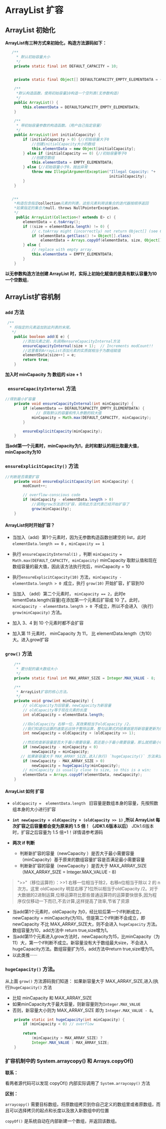 # ArrayList 扩容

## ArrayList 初始化

**ArrayList有三种方式来初始化，构造方法源码如下：**

```java
   /**
     * 默认初始容量大小
     */
    private static final int DEFAULT_CAPACITY = 10;
    

    private static final Object[] DEFAULTCAPACITY_EMPTY_ELEMENTDATA = {};

    /**
     *默认构造函数，使用初始容量10构造一个空列表(无参数构造)
     */
    public ArrayList() {
        this.elementData = DEFAULTCAPACITY_EMPTY_ELEMENTDATA;
    }
    
    /**
     * 带初始容量参数的构造函数。（用户自己指定容量）
     */
    public ArrayList(int initialCapacity) {
        if (initialCapacity > 0) {//初始容量大于0
            //创建initialCapacity大小的数组
            this.elementData = new Object[initialCapacity];
        } else if (initialCapacity == 0) {//初始容量等于0
            //创建空数组
            this.elementData = EMPTY_ELEMENTDATA;
        } else {//初始容量小于0，抛出异常
            throw new IllegalArgumentException("Illegal Capacity: "+
                                               initialCapacity);
        }
    }


   /**
    *构造包含指定collection元素的列表，这些元素利用该集合的迭代器按顺序返回
    *如果指定的集合为null，throws NullPointerException。 
    */
     public ArrayList(Collection<? extends E> c) {
        elementData = c.toArray();
        if ((size = elementData.length) != 0) {
            // c.toArray might (incorrectly) not return Object[] (see 6260652)
            if (elementData.getClass() != Object[].class)
                elementData = Arrays.copyOf(elementData, size, Object[].class);
        } else {
            // replace with empty array.
            this.elementData = EMPTY_ELEMENTDATA;
        }
    }
```

**以无参数构造方法创建 ArrayList 时，实际上初始化赋值的是具有默认容量为10一个空数组**，



## ArrayList扩容机制

### `add` 方法

```java
 /**
  * 将指定的元素追加到此列表的末尾。 
   */
    public boolean add(E e) {
        //添加元素之前，先调用ensureCapacityInternal方法
        ensureCapacityInternal(size + 1);  // Increments modCount!!
        //这里看到ArrayList添加元素的实质就相当于为数组赋值
        elementData[size++] = e;
        return true;
    }
```

**加入时 minCapacity 为 数组的 size + 1**



### ` ensureCapacityInternal` 方法

```java
//得到最小扩容量
    private void ensureCapacityInternal(int minCapacity) {
        if (elementData == DEFAULTCAPACITY_EMPTY_ELEMENTDATA) {
              // 获取默认的容量和传入参数的较大值
            minCapacity = Math.max(DEFAULT_CAPACITY, minCapacity);
        }

        ensureExplicitCapacity(minCapacity);
    }
```

**当add第一个元素时，minCapacity为1，此时和默认的相比取最大值，minCapacity为10**



###  `ensureExplicitCapacity()` 方法

```java
//判断是否需要扩容
    private void ensureExplicitCapacity(int minCapacity) {
        modCount++;

        // overflow-conscious code
        if (minCapacity - elementData.length > 0)
            //调用grow方法进行扩容，调用此方法代表已经开始扩容了
            grow(minCapacity);
    }
```



#### ArrayList何时开始扩容？

* 当加入（add）第1个元素时，因为无参数构造函数创建空的 list，此时 `elementData.length == 0` ，`minCapacity == 1`

* 执行 `ensureCapacityInternal(1)`  ，判断 `minCapacity = Math.max(DEFAULT_CAPACITY, minCapacity)`  minCapacity 取默认值和现在数组容量的最大值，因此该方法执行完后，minCapacity = 10

* 执行`ensureExplicitCapacity(10)` 方法，`minCapacity - elementData.length > 0 `成立，执行 `grow(10)` 开始扩容，扩容到10

* 当加入 （add）第二个元素时， `minCapacity == 2`，此时e lementData.length(容量)在添加第一个元素后扩容成 10 了。此时，`minCapacity - elementData.length > 0 `不成立，所以不会进入 （执行）`grow(minCapacity)` 方法。

* 加入 3、4 到 10 个元素时都不会扩容

* 加入第 11 元素时， minCapacity 为 11， 比 elementData.length（为10） 大。进入grow扩容

  

### `grow()` 方法

```java
    /**
     * 要分配的最大数组大小
     */
    private static final int MAX_ARRAY_SIZE = Integer.MAX_VALUE - 8;

    /**
     * ArrayList扩容的核心方法。
     */
    private void grow(int minCapacity) {
        // oldCapacity为旧容量，newCapacity为新容量
        // oldCapacity等于现在元素的长度
        int oldCapacity = elementData.length;
        
        //将oldCapacity 右移一位，其效果相当于oldCapacity /2，
        //我们知道位运算的速度远远快于整除运算，整句运算式的结果就是将新容量更新为旧容量的1.5倍，
        int newCapacity = oldCapacity + (oldCapacity >> 1);
        
        //然后检查新容量是否大于最小需要容量，若还是小于最小需要容量，那么就把最小需要容量当作数组的新容量，
        if (newCapacity - minCapacity < 0)
            newCapacity = minCapacity;
       // 如果新容量大于 MAX_ARRAY_SIZE,进入(执行) `hugeCapacity()` 方法来比较 minCapacity 和 MAX_ARRAY_SIZE，
        if (newCapacity - MAX_ARRAY_SIZE > 0)
            newCapacity = hugeCapacity(minCapacity);
        // minCapacity is usually close to size, so this is a win:
        elementData = Arrays.copyOf(elementData, newCapacity);
    }
```



#### ArrayList 如何 扩容

* `oldCapacity =  elementData.length ` 旧容量是数组本身的容量，先按照数组本身的大小进行扩容

* **`int newCapacity = oldCapacity + (oldCapacity >> 1)` ,所以 ArrayList 每次扩容之后容量都会变为原来的 1.5 倍！（JDK1.6版本以后）** JDk1.6版本时，扩容之后容量为 1.5 倍+1！详情请参考源码
* **两次 if 判断**
  * 判断新扩容的容量（newCapacity ）是否大于最小需要容量（minCapacity）基于原来的数组容量扩容是否满足最小需要容量
  * 判断新扩容的容量（newCapacity ）是否大于 MAX_ARRAY_SIZE（MAX_ARRAY_SIZE = Integer.MAX_VALUE - 8)

> ">>"（移位运算符）：>>1 右移一位相当于除2，右移n位相当于除以 2 的 n 次方。这里 oldCapacity 明显右移了1位所以相当于oldCapacity /2。对于大数据的2进制运算,位移运算符比那些普通运算符的运算要快很多,因为程序仅仅移动一下而已,不去计算,这样提高了效率,节省了资源 　

- 当add第1个元素时，oldCapacity 为0，经比较后第一个if判断成立，newCapacity = minCapacity(为10)。但是第二个if判断不会成立，即newCapacity 不比 MAX_ARRAY_SIZE大，则不会进入 `hugeCapacity` 方法。数组容量为10，add方法中 return true,size增为1。
- 当add第11个元素进入grow方法时，newCapacity为15，比minCapacity（为11）大，第一个if判断不成立。新容量没有大于数组最大size，不会进入hugeCapacity方法。数组容量扩为15，add方法中return true,size增为11。
- 以此类推······



### `hugeCapacity()` 方法。

从上面 `grow()` 方法源码我们知道： 如果新容量大于 MAX_ARRAY_SIZE,进入(执行)`hugeCapacity()` 方法

* 比较 minCapacity 和 MAX_ARRAY_SIZE
* 如果minCapacity大于最大容量，则新容量则为`Integer.MAX_VALUE`
* 否则，新容量大小则为 MAX_ARRAY_SIZE 即为 `Integer.MAX_VALUE - 8`。

```java 
    private static int hugeCapacity(int minCapacity) {
        if (minCapacity < 0) // overflow
      
        return 
            (minCapacity > MAX_ARRAY_SIZE) ? 
            Integer.MAX_VALUE : MAX_ARRAY_SIZE;
    }
```



### 扩容机制中的 System.arraycopy() 和 Arrays.copyOf()

**联系：**

看两者源代码可以发现 copyOf() 内部实际调用了 `System.arraycopy()` 方法

**区别：**

`arraycopy()` 需要目标数组，将原数组拷贝到你自己定义的数组里或者原数组，而且可以选择拷贝的起点和长度以及放入新数组中的位置 

`copyOf()` 是系统自动在内部新建一个数组，并返回该数组。

